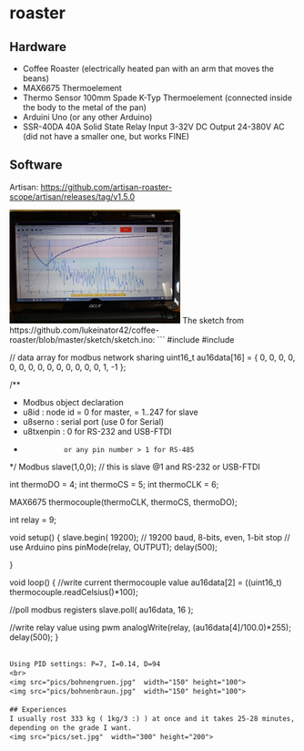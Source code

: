 # roaster

## Hardware
- Coffee Roaster (electrically heated pan with an arm that moves the beans)
- MAX6675 Thermoelement 
- Thermo Sensor 100mm Spade K-Typ Thermoelement (connected inside the body to the metal of the pan)
- Arduini Uno (or any other Arduino)
- SSR-40DA 40A Solid State Relay Input 3-32V DC Output 24-380V AC (did not have a smaller one, but works FINE)
  
## Software 
Artisan:
https://github.com/artisan-roaster-scope/artisan/releases/tag/v1.5.0

<img src="pics/artisan.jpeg"  width="300" height="200">
The sketch from https://github.com/lukeinator42/coffee-roaster/blob/master/sketch/sketch.ino:
```
#include <max6675.h>
#include <ModbusRtu.h>

// data array for modbus network sharing
uint16_t au16data[16] = {
  0, 0, 0, 0, 0, 0, 0, 0, 0, 0, 0, 0, 0, 0, 1, -1 };

/**
 *  Modbus object declaration
 *  u8id : node id = 0 for master, = 1..247 for slave
 *  u8serno : serial port (use 0 for Serial)
 *  u8txenpin : 0 for RS-232 and USB-FTDI 
 *               or any pin number > 1 for RS-485
 */
Modbus slave(1,0,0); // this is slave @1 and RS-232 or USB-FTDI

int thermoDO = 4;
int thermoCS = 5;
int thermoCLK = 6;

MAX6675 thermocouple(thermoCLK, thermoCS, thermoDO);

int relay = 9;  
  
void setup() {
  slave.begin( 19200); // 19200 baud, 8-bits, even, 1-bit stop
  // use Arduino pins 
  pinMode(relay, OUTPUT);
 delay(500);
  
}

void loop() {
   //write current thermocouple value
   au16data[2] = ((uint16_t) thermocouple.readCelsius()*100);

   //poll modbus registers
   slave.poll( au16data, 16 );

   //write relay value using pwm
   analogWrite(relay, (au16data[4]/100.0)*255);
   delay(500);
}
```

Using PID settings: P=7, I=0.14, D=94
<br>
<img src="pics/bohnengruen.jpg"  width="150" height="100">
<img src="pics/bohnenbraun.jpg"  width="150" height="100">

## Experiences
I usually rost 333 kg ( 1kg/3 :) ) at once and it takes 25-28 minutes, depending on the grade I want.
<img src="pics/set.jpg"  width="300" height="200">
